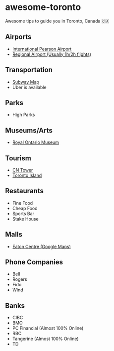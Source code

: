 # awesome-toronto
Awesome tips to guide you in Toronto, Canada 🇨🇦

## Airports
- [International Pearson Airport](https://www.torontopearson.com/)
- [Regional Airport (Usually 1h/2h flights)](https://www.portstoronto.com/) 

## Transportation
- [Subway Map](http://www.ttc.ca/Subway/interactive_map/interactive_map.jsp#)
- Uber is available

## Parks
- High Parks

## Museums/Arts
- [Royal Ontario Museum](http://www.rom.on.ca/)

## Tourism
- [CN Tower](http://www.cntower.ca/)
- [Toronto Island](http://www.torontoisland.com/)

## Restaurants
- Fine Food
- Cheap Food
- Sports Bar
- Stake House

## Malls
- [Eaton Centre (Google Maps)](https://goo.gl/maps/aQNcrhaPuh42)

## Phone Companies
- Bell
- Rogers
- Fido
- Wind

## Banks
- CIBC
- BMO
- PC Financial (Almost 100% Online)
- RBC
- Tangerine (Almost 100% Online)
- TD


